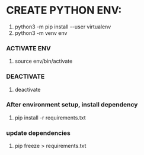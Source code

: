 # CREATE PYTHON ENV:
1. python3 -m pip install --user virtualenv
2. python3 -m venv env

### ACTIVATE ENV
1. source env/bin/activate

### DEACTIVATE
1. deactivate

### After environment setup, install dependency
1. pip install -r requirements.txt

### update dependencies
1. pip freeze > requirements.txt